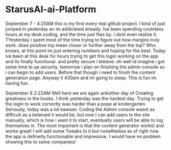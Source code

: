# StarusAI-ai-Platform

September 7 - 4:25AM
this is my first every real github project. I kind of just jumped in yesterday an im addictewd already.
Ive been spending coutnless hours at my desk coding, and the time just flies by. I dont even realize it. 
TYesterday i spent most of the time trying to figure out how margins truly work. does positive top 
mean closer or further away from the top? Who knows, at this point im just entering numbers and hoping
for the best. Today ive been at this desk for hours trying to get this login working on the app and 
its finally functional. and pretty secure i bleieve. oh well id imagine i got some time to up security. 
tomorrow i plan on finishing the admin console so i can begin to add users. Before that though i need to
finsih the content generation page. Anyway it 430am and im going to sleep. This is fun im having fun. 

September 8 2:22AM
Well here we are again anbother day of Creating greatness in the books. I think yesterday was the hardest
day. Trying to get the login to work correctly was harder than a pope at kindergarten. Seriously, today 
was a lot eawsier. Coding the Admin console wasnt as difficult as a beleived it would be, but now I can
add users to the site manually, which is how i want it to start, eventually users will be able to log
themselves in. The most important is that the content generator works! and works great! I will add some
Tweaks to it but nonetheless as of right now the app is definetly functionable and impressive. I would
have no problem showing this to some companies!
